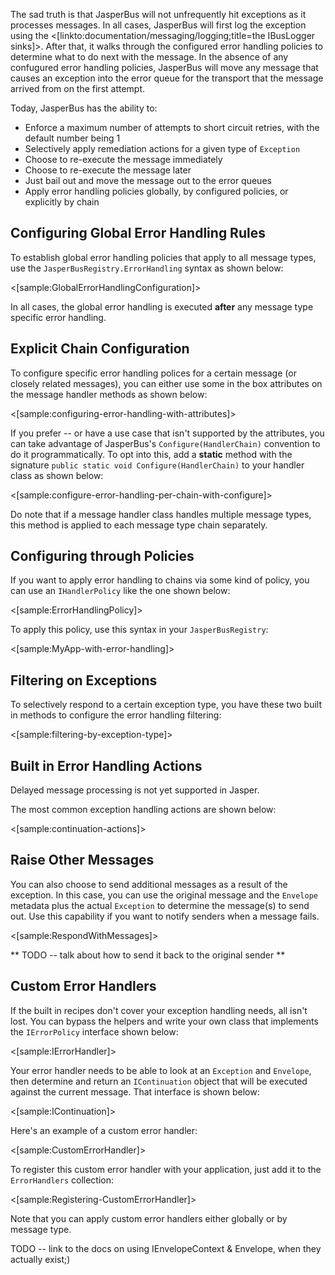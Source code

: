 <!--title: Error Handling-->


The sad truth is that JasperBus will not unfrequently hit exceptions as it processes messages. In all cases, JasperBus will first log the exception using the <[linkto:documentation/messaging/logging;title=the IBusLogger sinks]>. After that, it walks through the configured error handling policies to
determine what to do next with the message. In the absence of any confugured error handling policies,
JasperBus will move any message that causes an exception into the error queue for the
transport that the message arrived from on the first attempt.

Today, JasperBus has the ability to:

* Enforce a maximum number of attempts to short circuit retries, with the default number being 1
* Selectively apply remediation actions for a given type of `Exception` 
* Choose to re-execute the message immediately
* Choose to re-execute the message later
* Just bail out and move the message out to the error queues
* Apply error handling policies globally, by configured policies, or explicitly by chain


## Configuring Global Error Handling Rules

To establish global error handling policies that apply to all message types, use the 
`JasperBusRegistry.ErrorHandling` syntax as shown below:

<[sample:GlobalErrorHandlingConfiguration]>

In all cases, the global error handling is executed **after** any message type specific error handling.


## Explicit Chain Configuration

To configure specific error handling polices for a certain message (or closely related messages),
you can either use some in the box attributes on the message handler methods as shown below:

<[sample:configuring-error-handling-with-attributes]>

If you prefer -- or have a use case that isn't supported by the attributes, you can take advantage of
JasperBus's `Configure(HandlerChain)` convention to do it programmatically. To opt into this, add
a **static** method with the signature `public static void Configure(HandlerChain)` to your handler class
as shown below:

<[sample:configure-error-handling-per-chain-with-configure]>

Do note that if a message handler class handles multiple message types, this method is applied to each
message type chain separately.


## Configuring through Policies

If you want to apply error handling to chains via some kind of policy, you can use an `IHandlerPolicy`
like the one shown below:

<[sample:ErrorHandlingPolicy]>

To apply this policy, use this syntax in your `JasperBusRegistry`:

<[sample:MyApp-with-error-handling]>

## Filtering on Exceptions

To selectively respond to a certain exception type, you have these two built in methods to configure
the error handling filtering:

<[sample:filtering-by-exception-type]>

## Built in Error Handling Actions

<div class="alert alert-warning">Delayed message processing is not yet supported in Jasper.</div>


The most common exception handling actions are shown below:

<[sample:continuation-actions]>


## Raise Other Messages

You can also choose to send additional messages as a result of the exception. In this case, you can
use the original message and the `Envelope` metadata plus the actual `Exception` to determine the
message(s) to send out. Use this capability if you want to notify senders when a message fails.

<[sample:RespondWithMessages]>

** TODO -- talk about how to send it back to the original sender **

## Custom Error Handlers

If the built in recipes don't cover your exception handling needs, all isn't lost. You can bypass
the helpers and write your own class that implements the `IErrorPolicy` interface shown below:

<[sample:IErrorHandler]>

Your error handler needs to be able to look at an `Exception` and `Envelope`, then determine and return
an `IContinuation` object that will be executed against the current message. That interface is shown below:

<[sample:IContinuation]>

Here's an example of a custom error handler:

<[sample:CustomErrorHandler]>

To register this custom error handler with your application, just add it to the `ErrorHandlers` collection:

<[sample:Registering-CustomErrorHandler]>

Note that you can apply custom error handlers either globally or by message type.

TODO -- link to the docs on using IEnvelopeContext & Envelope, when they actually exist;)
